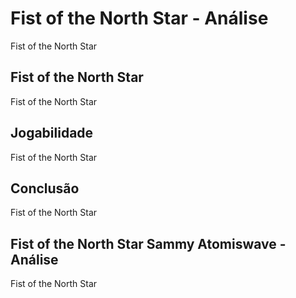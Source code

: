 ---
---

# Fist of the North Star - Análise

Fist of the North Star

## Fist of the North Star

Fist of the North Star

## Jogabilidade

Fist of the North Star

## Conclusão

Fist of the North Star

## Fist of the North Star Sammy Atomiswave - Análise

Fist of the North Star
